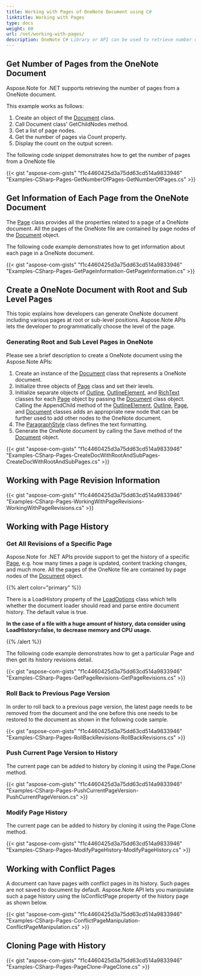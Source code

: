 ```yaml
---
title: Working with Pages of OneNote Document using C#
linktitle: Working with Pages
type: docs
weight: 60
url: /net/working-with-pages/
description: OneNote C# Library or API can be used to retrieve number of pages from a OneNote document, get all revisions and modify page history and work with conflict pages.
---
```


## **Get Number of Pages from the OneNote Document**
Aspose.Note for .NET supports retrieving the number of pages from a OneNote document.

This example works as follows:

1. Create an object of the [Document](https://reference.aspose.com/note/net/aspose.note/document) class.
1. Call Document class' GetChildNodes method.
1. Get a list of page nodes.
1. Get the number of pages via Count property.
1. Display the count on the output screen.

The following code snippet demonstrates how to get the number of pages from a OneNote file

{{< gist "aspose-com-gists" "f1c4460425d3a75dd63cd514a9833946" "Examples-CSharp-Pages-GetNumberOfPages-GetNumberOfPages.cs" >}}
## **Get Information of Each Page from the OneNote Document**
The [Page](https://reference.aspose.com/note/net/aspose.note/page) class provides all the properties related to a page of a OneNote document. All the pages of the OneNote file are contained by page nodes of the [Document](https://reference.aspose.com/note/net/aspose.note/document) object.

The following code example demonstrates how to get information about each page in a OneNote document.

{{< gist "aspose-com-gists" "f1c4460425d3a75dd63cd514a9833946" "Examples-CSharp-Pages-GetPageInformation-GetPageInformation.cs" >}}
## **Create a OneNote Document with Root and Sub Level Pages**
This topic explains how developers can generate OneNote document including various pages at root or sub-level positions. Aspose.Note APIs lets the developer to programmatically choose the level of the page.
### **Generating Root and Sub Level Pages in OneNote**
Please see a brief description to create a OneNote document using the Aspose.Note APIs:

1. Create an instance of the [Document](https://reference.aspose.com/note/net/aspose.note/document) class that represents a OneNote document.
1. Initialize three objects of [Page](https://reference.aspose.com/note/net/aspose.note/page) class and set their levels.
1. Initialize separate objects of [Outline](https://reference.aspose.com/note/net/aspose.note/outline), [OutlineElement](https://reference.aspose.com/note/net/aspose.note/outlineelement), and [RichText](https://reference.aspose.com/note/net/aspose.note/richtext) classes for each [Page](https://reference.aspose.com/note/net/aspose.note/page) object by passing the [Document](https://reference.aspose.com/note/net/aspose.note/document) class object. 
   Calling the AppendChild method of the [OutlineElement](https://reference.aspose.com/note/net/aspose.note/outlineelement), [Outline](https://reference.aspose.com/note/net/aspose.note/outline), [Page](https://reference.aspose.com/note/net/aspose.note/page), and [Document](https://reference.aspose.com/note/net/aspose.note/document) classes adds an appropriate new node that can be further used to add other nodes to the OneNote document.
1. The [ParagraphStyle](https://reference.aspose.com/note/net/aspose.note/paragraphstyle) class defines the text formatting.
1. Generate the OneNote document by calling the Save method of the [Document](https://reference.aspose.com/note/net/aspose.note/document) object.



{{< gist "aspose-com-gists" "f1c4460425d3a75dd63cd514a9833946" "Examples-CSharp-Pages-CreateDocWithRootAndSubPages-CreateDocWithRootAndSubPages.cs" >}}
## **Working with Page Revision Information**
{{< gist "aspose-com-gists" "f1c4460425d3a75dd63cd514a9833946" "Examples-CSharp-Pages-WorkingWithPageRevisions-WorkingWithPageRevisions.cs" >}}
## **Working with Page History**
### **Get All Revisions of a Specific Page**
Aspose.Note for .NET APIs provide support to get the history of a specific [Page](https://reference.aspose.com/note/net/aspose.note/page), e.g. how many times a page is updated, content tracking changes, and much more. All the pages of the OneNote file are contained by page nodes of the [Document](https://reference.aspose.com/note/net/aspose.note/document) object.

{{% alert color="primary" %}} 

There is a LoadHistory property of the [LoadOptions](https://reference.aspose.com/note/net/aspose.note/loadoptions) class which tells whether the document loader should read and parse entire document history. The default value is true.

**In the case of a file with a huge amount of history, data consider using LoadHistory=false, to decrease memory and CPU usage.**

{{% /alert %}} 

The following code example demonstrates how to get a particular Page and then get its history revisions detail.

{{< gist "aspose-com-gists" "f1c4460425d3a75dd63cd514a9833946" "Examples-CSharp-Pages-GetPageRevisions-GetPageRevisions.cs" >}}
### **Roll Back to Previous Page Version**
In order to roll back to a previous page version, the latest page needs to be removed from the document and the one before this one needs to be restored to the document as shown in the following code sample.

{{< gist "aspose-com-gists" "f1c4460425d3a75dd63cd514a9833946" "Examples-CSharp-Pages-RollBackRevisions-RollBackRevisions.cs" >}}
### **Push Current Page Version to History**
The current page can be added to history by cloning it using the Page.Clone method.

{{< gist "aspose-com-gists" "f1c4460425d3a75dd63cd514a9833946" "Examples-CSharp-Pages-PushCurrentPageVersion-PushCurrentPageVersion.cs" >}}
### **Modify Page History**
The current page can be added to history by cloning it using the Page.Clone method.

{{< gist "aspose-com-gists" "f1c4460425d3a75dd63cd514a9833946" "Examples-CSharp-Pages-ModifyPageHistory-ModifyPageHistory.cs" >}}
## **Working with Conflict Pages**
A document can have pages with conflict pages in its history. Such pages are not saved to document by default. Aspose.Note API lets you manipulate such a page history using the IsConflictPage property of the history page as shown below.

{{< gist "aspose-com-gists" "f1c4460425d3a75dd63cd514a9833946" "Examples-CSharp-Pages-ConflictPageManipulation-ConflictPageManipulation.cs" >}}
## **Cloning Page with History**
{{< gist "aspose-com-gists" "f1c4460425d3a75dd63cd514a9833946" "Examples-CSharp-Pages-PageClone-PageClone.cs" >}}
